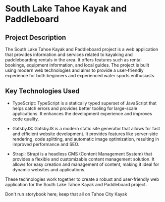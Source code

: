 # South Lake Tahoe Kayak and Paddleboard

## Project Description

The South Lake Tahoe Kayak and Paddleboard project is a web application that provides information and services related to kayaking and paddleboarding rentals in the area. It offers features such as rental bookings, equipment information, and local guides. The project is built using modern web technologies and aims to provide a user-friendly experience for both beginners and experienced water sports enthusiasts.

## Key Technologies Used

- TypeScript: TypeScript is a statically typed superset of JavaScript that helps catch errors and provides better tooling for large-scale applications. It enhances the development experience and improves code quality.

- GatsbyJS: GatsbyJS is a modern static site generator that allows for fast and efficient website development. It provides features like server-side rendering, code splitting, and automatic image optimization, resulting in improved performance and SEO.

- Strapi: Strapi is a headless CMS (Content Management System) that provides a flexible and customizable content management solution. It allows for easy creation and management of content, making it ideal for dynamic websites and applications.

These technologies work together to create a robust and user-friendly web application for the South Lake Tahoe Kayak and Paddleboard project.

Don't run storybook here; keep that all on Tahoe City Kayak
